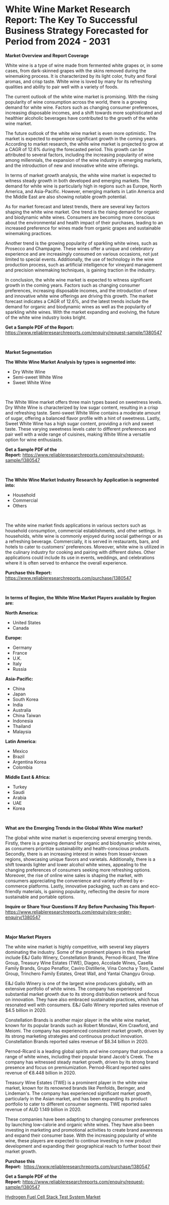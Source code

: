 <p><h1>White Wine Market Research Report: The Key To Successful Business Strategy Forecasted for Period from 2024 - 2031</h1></p><p><strong>Market Overview and Report Coverage</strong></p>
<p><p>White wine is a type of wine made from fermented white grapes or, in some cases, from dark-skinned grapes with the skins removed during the winemaking process. It is characterized by its light color, fruity and floral aromas, and crisp taste. White wine is loved by many for its refreshing qualities and ability to pair well with a variety of foods.</p><p>The current outlook of the white wine market is promising. With the rising popularity of wine consumption across the world, there is a growing demand for white wine. Factors such as changing consumer preferences, increasing disposable incomes, and a shift towards more sophisticated and healthier alcoholic beverages have contributed to the growth of the white wine market.</p><p>The future outlook of the white wine market is even more optimistic. The market is expected to experience significant growth in the coming years. According to market research, the white wine market is projected to grow at a CAGR of 12.6% during the forecasted period. This growth can be attributed to several factors, including the increasing popularity of wine among millennials, the expansion of the wine industry in emerging markets, and the introduction of new and innovative white wine offerings.</p><p>In terms of market growth analysis, the white wine market is expected to witness steady growth in both developed and emerging markets. The demand for white wine is particularly high in regions such as Europe, North America, and Asia-Pacific. However, emerging markets in Latin America and the Middle East are also showing notable growth potential.</p><p>As for market forecast and latest trends, there are several key factors shaping the white wine market. One trend is the rising demand for organic and biodynamic white wines. Consumers are becoming more conscious about the environmental and health impact of their purchases, leading to an increased preference for wines made from organic grapes and sustainable winemaking practices.</p><p>Another trend is the growing popularity of sparkling white wines, such as Prosecco and Champagne. These wines offer a unique and celebratory experience and are increasingly consumed on various occasions, not just limited to special events. Additionally, the use of technology in the wine production process, such as artificial intelligence for vineyard management and precision winemaking techniques, is gaining traction in the industry.</p><p>In conclusion, the white wine market is expected to witness significant growth in the coming years. Factors such as changing consumer preferences, increasing disposable incomes, and the introduction of new and innovative white wine offerings are driving this growth. The market forecast indicates a CAGR of 12.6%, and the latest trends include the demand for organic and biodynamic wines as well as the popularity of sparkling white wines. With the market expanding and evolving, the future of the white wine industry looks bright.</p></p>
<p><strong>Get a Sample PDF of the Report:</strong> <a href="https://www.reliableresearchreports.com/enquiry/request-sample/1380547">https://www.reliableresearchreports.com/enquiry/request-sample/1380547</a></p>
<p>&nbsp;</p>
<p><strong>Market Segmentation</strong></p>
<p><strong>The White Wine Market Analysis by types is segmented into:</strong></p>
<p><ul><li>Dry White Wine</li><li>Semi-sweet White Wine</li><li>Sweet White Wine</li></ul></p>
<p>&nbsp;</p>
<p><p>The White Wine market offers three main types based on sweetness levels. Dry White Wine is characterized by low sugar content, resulting in a crisp and refreshing taste. Semi-sweet White Wine contains a moderate amount of sugar, offering a balanced flavor profile with a hint of sweetness. Lastly, Sweet White Wine has a high sugar content, providing a rich and sweet taste. These varying sweetness levels cater to different preferences and pair well with a wide range of cuisines, making White Wine a versatile option for wine enthusiasts.</p></p>
<p><strong>Get a Sample PDF of the Report:</strong>&nbsp;<a href="https://www.reliableresearchreports.com/enquiry/request-sample/1380547">https://www.reliableresearchreports.com/enquiry/request-sample/1380547</a></p>
<p>&nbsp;</p>
<p><strong>The White Wine Market Industry Research by Application is segmented into:</strong></p>
<p><ul><li>Household</li><li>Commercial</li><li>Others</li></ul></p>
<p>&nbsp;</p>
<p><p>The white wine market finds applications in various sectors such as household consumption, commercial establishments, and other settings. In households, white wine is commonly enjoyed during social gatherings or as a refreshing beverage. Commercially, it is served in restaurants, bars, and hotels to cater to customers' preferences. Moreover, white wine is utilized in the culinary industry for cooking and pairing with different dishes. Other applications could include its use in events, weddings, and celebrations where it is often served to enhance the overall experience.</p></p>
<p><strong>Purchase this Report:</strong>&nbsp; <a href="https://www.reliableresearchreports.com/purchase/1380547">https://www.reliableresearchreports.com/purchase/1380547</a></p>
<p>&nbsp;</p>
<p><strong>In terms of Region, the White Wine Market Players available by Region are:</strong></p>
<p>
    <p> <strong> North America: </strong>
        <ul>
            <li>United States</li>
            <li>Canada</li>
        </ul>
        </p> 
    <p> <strong> Europe: </strong>
        <ul>
            <li>Germany</li>
            <li>France</li>
            <li>U.K.</li>
            <li>Italy</li>
            <li>Russia</li>
        </ul>
        </p> 
    <p> <strong> Asia-Pacific: </strong>
        <ul>
            <li>China</li>
            <li>Japan</li>
            <li>South Korea</li>
            <li>India</li>
            <li>Australia</li>
            <li>China Taiwan</li>
            <li>Indonesia</li>
            <li>Thailand</li>
            <li>Malaysia</li>
        </ul>
        </p> 
    <p> <strong> Latin America: </strong>
        <ul>
            <li>Mexico</li>
            <li>Brazil</li>
            <li>Argentina Korea</li>
            <li>Colombia</li>
        </ul>
        </p> 
    <p> <strong> Middle East & Africa: </strong>
        <ul>
            <li>Turkey</li>
            <li>Saudi</li>
            <li>Arabia</li>
            <li>UAE</li>
            <li>Korea</li>
        </ul>
    </p>
    </p>
<p>&nbsp;</p>
<p><strong>What are the Emerging Trends in the Global White Wine market?</strong></p>
<p><p>The global white wine market is experiencing several emerging trends. Firstly, there is a growing demand for organic and biodynamic white wines, as consumers prioritize sustainability and health-conscious products. Secondly, there is an increasing interest in wines from lesser-known regions, showcasing unique flavors and varietals. Additionally, there is a shift towards lighter and lower alcohol white wines, appealing to the changing preferences of consumers seeking more refreshing options. Moreover, the rise of online wine sales is shaping the market, with consumers appreciating the convenience and variety offered by e-commerce platforms. Lastly, innovative packaging, such as cans and eco-friendly materials, is gaining popularity, reflecting the desire for more sustainable and portable options.</p></p>
<p><strong>Inquire or Share Your Questions If Any Before Purchasing This Report</strong>- <a href="https://www.reliableresearchreports.com/enquiry/pre-order-enquiry/1380547">https://www.reliableresearchreports.com/enquiry/pre-order-enquiry/1380547</a></p>
<p>&nbsp;</p>
<p><strong>Major Market Players</strong></p>
<p><p>The white wine market is highly competitive, with several key players dominating the industry. Some of the prominent players in this market include E&J Gallo Winery, Constellation Brands, Pernod-Ricard, The Wine Group, Treasury Wine Estates (TWE), Diageo, Accolade Wines, Casella Family Brands, Grupo Penaflor, Caviro Distillerie, Vina Concha y Toro, Castel Group, Trinchero Family Estates, Great Wall, and Yantai Changyu Group.</p><p>E&J Gallo Winery is one of the largest wine producers globally, with an extensive portfolio of white wines. The company has experienced substantial market growth due to its strong distribution network and focus on innovation. They have also embraced sustainable practices, which has resonated well with consumers. E&J Gallo Winery reported sales revenue of $4.5 billion in 2020.</p><p>Constellation Brands is another major player in the white wine market, known for its popular brands such as Robert Mondavi, Kim Crawford, and Meiomi. The company has experienced consistent market growth, driven by its strong marketing strategies and continuous product innovation. Constellation Brands reported sales revenue of $8.34 billion in 2020.</p><p>Pernod-Ricard is a leading global spirits and wine company that produces a range of white wines, including their popular brand Jacob's Creek. The company has witnessed steady market growth, driven by its strong brand presence and focus on premiumization. Pernod-Ricard reported sales revenue of €8.448 billion in 2020.</p><p>Treasury Wine Estates (TWE) is a prominent player in the white wine market, known for its renowned brands like Penfolds, Beringer, and Lindeman's. The company has experienced significant market growth, particularly in the Asian market, and has been expanding its product portfolio to cater to different consumer segments. TWE reported sales revenue of AUD 1.149 billion in 2020.</p><p>These companies have been adapting to changing consumer preferences by launching low-calorie and organic white wines. They have also been investing in marketing and promotional activities to create brand awareness and expand their consumer base. With the increasing popularity of white wine, these players are expected to continue investing in new product development and expanding their geographical reach to further boost their market growth.</p></p>
<p><strong>Purchase this Report:</strong>&nbsp;&nbsp;<a href="https://www.reliableresearchreports.com/purchase/1380547">https://www.reliableresearchreports.com/purchase/1380547</a></p>
<p></p>
<p><strong>Get a Sample PDF of the Report:</strong>&nbsp;<a href="https://www.reliableresearchreports.com/enquiry/request-sample/1380547">https://www.reliableresearchreports.com/enquiry/request-sample/1380547</a></p>
<p><p><a href="https://github.com/melchekhinf/Market-Research-Report-List-2/blob/main/hydrogen-fuel-cell-stack-test-system-market.md">Hydrogen Fuel Cell Stack Test System Market</a></p></p>